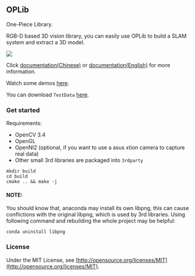 ## OPLib

One-Piece Library. 

RGB-D based 3D vision library, you can easily use OPLib to build a SLAM system and extract a 3D model.

![](./fba_fusion.gif)

Click [documentation(Chinese)](http://wlsdzyzl.top/OPLib.github.io/) or [documentation(English)](http://wlsdzyzl.top/OPLib.github.io/en/) for more information.

Watch some demos [here](http://wlsdzyzl.top/OPLib.github.io/examples).

You can download `TestData` [here](https://cloud.tsinghua.edu.cn/f/a2372da684f14330af21/?dl=1). 



### Get started
Requirements:
- OpenCV 3.4
- OpenGL
- OpenNI2 (optional, if you want to use a asus xtion camera to capture real data)
- Other small 3rd libraries are packaged into `3rdparty`
```
mkdir build
cd build
cmake .. && make -j
```
#### NOTE:
You should know that, anaconda may install its own libpng, this can cause conflictions with the original libpng, which is used by 3rd libraries. Using following command and rebuilding the whole project may be helpful:
```
conda uninstall libpng
```
### License
Under the MIT License, see [http://opensource.org/licenses/MIT](http://opensource.org/licenses/MIT).
